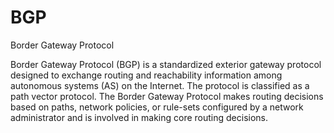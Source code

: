 # BGP


Border Gateway Protocol

Border Gateway Protocol (BGP) is a standardized exterior gateway
protocol designed to exchange routing and reachability information among
autonomous systems (AS) on the Internet. The protocol is classified as a
path vector protocol. The Border Gateway Protocol makes routing
decisions based on paths, network policies, or rule-sets configured by a
network administrator and is involved in making core routing decisions.

